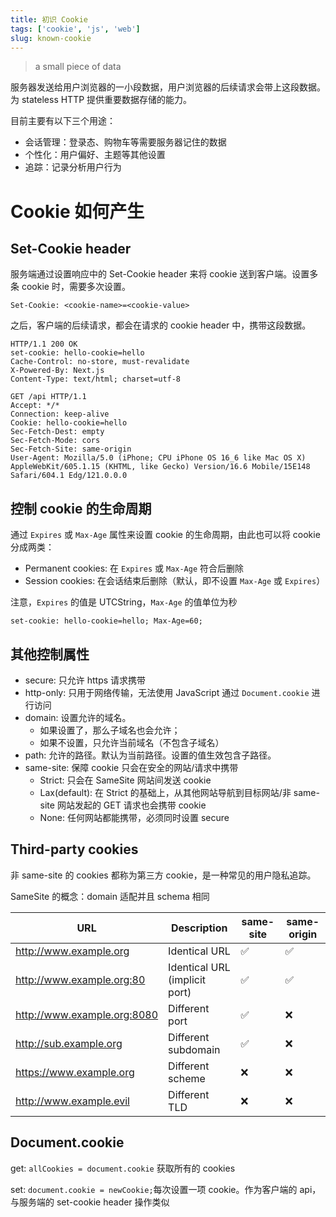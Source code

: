 ```yaml
---
title: 初识 Cookie
tags: ['cookie', 'js', 'web']
slug: known-cookie
---
```

> a small piece of data
> 

服务器发送给用户浏览器的一小段数据，用户浏览器的后续请求会带上这段数据。为 stateless HTTP 提供重要数据存储的能力。

目前主要有以下三个用途：

- 会话管理：登录态、购物车等需要服务器记住的数据
- 个性化：用户偏好、主题等其他设置
- 追踪：记录分析用户行为

# Cookie 如何产生

## Set-Cookie header

服务端通过设置响应中的 Set-Cookie header 来将 cookie 送到客户端。设置多条 cookie 时，需要多次设置。

```plaintext
Set-Cookie: <cookie-name>=<cookie-value>
```

之后，客户端的后续请求，都会在请求的 cookie header 中，携带这段数据。

```plaintext
HTTP/1.1 200 OK
set-cookie: hello-cookie=hello
Cache-Control: no-store, must-revalidate
X-Powered-By: Next.js
Content-Type: text/html; charset=utf-8
```

```plaintext
GET /api HTTP/1.1
Accept: */*
Connection: keep-alive
Cookie: hello-cookie=hello
Sec-Fetch-Dest: empty
Sec-Fetch-Mode: cors
Sec-Fetch-Site: same-origin
User-Agent: Mozilla/5.0 (iPhone; CPU iPhone OS 16_6 like Mac OS X) AppleWebKit/605.1.15 (KHTML, like Gecko) Version/16.6 Mobile/15E148 Safari/604.1 Edg/121.0.0.0
```

## 控制 cookie 的生命周期

通过 `Expires` 或 `Max-Age` 属性来设置 cookie 的生命周期，由此也可以将 cookie 分成两类：

- Permanent cookies: 在 `Expires` 或 `Max-Age` 符合后删除
- Session cookies: 在会话结束后删除（默认，即不设置 `Max-Age` 或 `Expires`）

注意，`Expires` 的值是 UTCString，`Max-Age` 的值单位为秒

```plaintext
set-cookie: hello-cookie=hello; Max-Age=60;
```

## 其他控制属性

- secure: 只允许 https 请求携带
- http-only: 只用于网络传输，无法使用 JavaScript 通过 `Document.cookie` 进行访问
- domain: 设置允许的域名。
    - 如果设置了，那么子域名也会允许；
    - 如果不设置，只允许当前域名（不包含子域名）
- path: 允许的路径。默认为当前路径。设置的值生效包含子路径。
- same-site: 保障 cookie 只会在安全的网站/请求中携带
    - Strict:  只会在 SameSite 网站间发送 cookie
    - Lax(default): 在 Strict 的基础上，从其他网站导航到目标网站/非 same-site 网站发起的 GET 请求也会携带 cookie
    - None: 任何网站都能携带，必须同时设置 secure

## Third-party cookies

非 same-site 的 cookies 都称为第三方 cookie，是一种常见的用户隐私追踪。

SameSite 的概念：domain 适配并且 schema 相同

| URL | Description | same-site | same-origin |
| --- | --- | --- | --- |
| http://www.example.org | Identical URL | ✅ | ✅ |
| http://www.example.org:80 | Identical URL (implicit port) | ✅ | ✅ |
| http://www.example.org:8080 | Different port | ✅ | ❌ |
| http://sub.example.org | Different subdomain | ✅ | ❌ |
| https://www.example.org | Different scheme | ❌ | ❌ |
| http://www.example.evil | Different TLD | ❌ | ❌ |

## Document.cookie

get: `allCookies = document.cookie` 获取所有的 cookies

set: `document.cookie = newCookie;`每次设置一项 cookie。作为客户端的 api，与服务端的 set-cookie header 操作类似